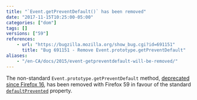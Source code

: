 ```yaml
---
title: "`Event.getPreventDefault()` has been removed"
date: "2017-11-15T10:25:00-05:00"
categories: ["dom"]
tags: []
versions: ["59"]
references:
    - url: "https://bugzilla.mozilla.org/show_bug.cgi?id=691151"
      title: "Bug 691151 - Remove Event.prototype.getPreventDefault"
aliases:
    - "/en-CA/docs/2015/event-getpreventdefault-will-be-removed/"
---
```

The non-standard `Event.prototype.getPreventDefault` method, [deprecated since Firefox 16](https://www.fxsitecompat.com/en-CA/docs/2013/obsolete-event-methods-have-been-removed/), has been removed with Firefox 59 in favour of the standard [`defaultPrevented`](https://developer.mozilla.org/docs/Web/API/Event/defaultPrevented) property.
